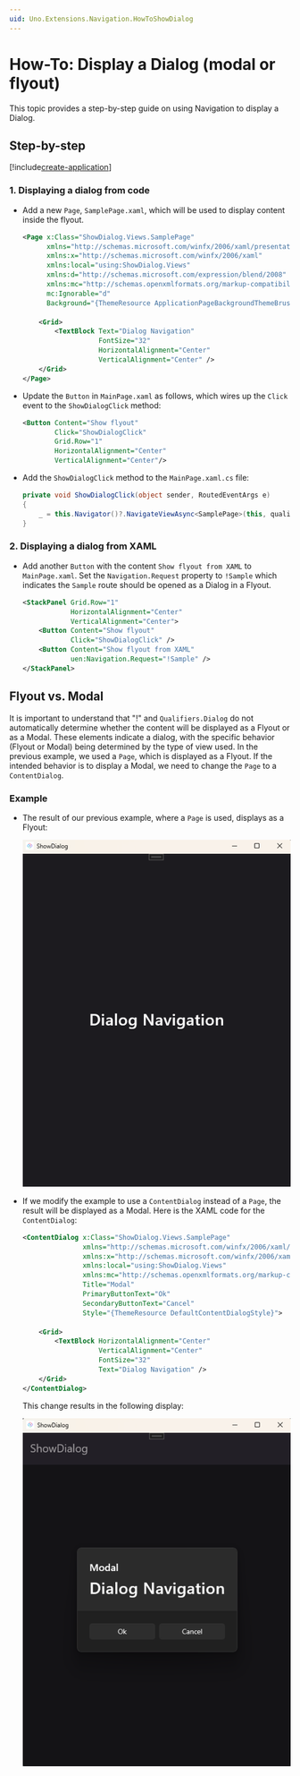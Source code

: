 ```yaml
---
uid: Uno.Extensions.Navigation.HowToShowDialog
---
```

# How-To: Display a Dialog (modal or flyout)

This topic provides a step-by-step guide on using Navigation to display a Dialog.

## Step-by-step

[!include[create-application](../includes/create-application.md)]

### 1. Displaying a dialog from code

- Add a new `Page`, `SamplePage.xaml`, which will be used to display content inside the flyout.

    ```xml
    <Page x:Class="ShowDialog.Views.SamplePage"
          xmlns="http://schemas.microsoft.com/winfx/2006/xaml/presentation"
          xmlns:x="http://schemas.microsoft.com/winfx/2006/xaml"
          xmlns:local="using:ShowDialog.Views"
          xmlns:d="http://schemas.microsoft.com/expression/blend/2008"
          xmlns:mc="http://schemas.openxmlformats.org/markup-compatibility/2006"
          mc:Ignorable="d"
          Background="{ThemeResource ApplicationPageBackgroundThemeBrush}">

        <Grid>
            <TextBlock Text="Dialog Navigation"
                       FontSize="32"
                       HorizontalAlignment="Center"
                       VerticalAlignment="Center" />
        </Grid>
    </Page>
    ```

- Update the `Button` in `MainPage.xaml` as follows, which wires up the `Click` event to the `ShowDialogClick` method:

    ```xml
    <Button Content="Show flyout"
            Click="ShowDialogClick"
            Grid.Row="1"
            HorizontalAlignment="Center"
            VerticalAlignment="Center"/>
    ```

- Add the `ShowDialogClick` method to the `MainPage.xaml.cs` file:

    ```csharp
    private void ShowDialogClick(object sender, RoutedEventArgs e)
    {
        _ = this.Navigator()?.NavigateViewAsync<SamplePage>(this, qualifier: Qualifiers.Dialog);
    }
    ```

### 2. Displaying a dialog from XAML

- Add another `Button` with the content `Show flyout from XAML` to `MainPage.xaml`. Set the `Navigation.Request` property to `!Sample` which indicates the `Sample` route should be opened as a Dialog in a Flyout.

    ```xml
    <StackPanel Grid.Row="1"
                HorizontalAlignment="Center"
                VerticalAlignment="Center">
        <Button Content="Show flyout"
                Click="ShowDialogClick" />
        <Button Content="Show flyout from XAML"
                uen:Navigation.Request="!Sample" />
    </StackPanel>
    ```

## Flyout vs. Modal

It is important to understand that "!" and `Qualifiers.Dialog` do not automatically determine whether the content will be displayed as a Flyout or as a Modal. These elements indicate a dialog, with the specific behavior (Flyout or Modal) being determined by the type of view used. In the previous example, we used a `Page`, which is displayed as a Flyout. If the intended behavior is to display a Modal, we need to change the `Page` to a `ContentDialog`.

### Example

- The result of our previous example, where a `Page` is used, displays as a Flyout:

  ![Page as Flyout](images/ShowDialogFlyout.png)

- If we modify the example to use a `ContentDialog` instead of a `Page`, the result will be displayed as a Modal. Here is the XAML code for the `ContentDialog`:

    ```xml
    <ContentDialog x:Class="ShowDialog.Views.SamplePage"
                   xmlns="http://schemas.microsoft.com/winfx/2006/xaml/presentation"
                   xmlns:x="http://schemas.microsoft.com/winfx/2006/xaml"
                   xmlns:local="using:ShowDialog.Views"
                   xmlns:mc="http://schemas.openxmlformats.org/markup-compatibility/2006"
                   Title="Modal"
                   PrimaryButtonText="Ok"
                   SecondaryButtonText="Cancel"
                   Style="{ThemeResource DefaultContentDialogStyle}">

        <Grid>
            <TextBlock HorizontalAlignment="Center"
                       VerticalAlignment="Center"
                       FontSize="32"
                       Text="Dialog Navigation" />
        </Grid>
    </ContentDialog>
    ```

    This change results in the following display:

    ![ContentDialog as Modal](images/ShowDialogModal.png)
